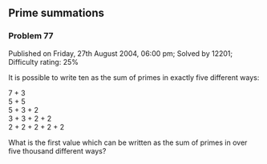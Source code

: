 Prime summations
----------------

### Problem 77

Published on Friday, 27th August 2004, 06:00 pm; Solved by 12201;
Difficulty rating: 25%

It is possible to write ten as the sum of primes in exactly five
different ways:

7 + 3\
 5 + 5\
 5 + 3 + 2\
 3 + 3 + 2 + 2\
 2 + 2 + 2 + 2 + 2

What is the first value which can be written as the sum of primes in
over five thousand different ways?
